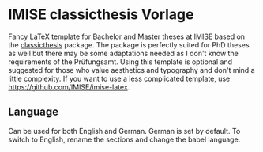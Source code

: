 # IMISE classicthesis Vorlage
Fancy LaTeX template for Bachelor and Master theses at IMISE based on the [classicthesis](https://ctan.org/pkg/classicthesis) package.
The package is perfectly suited for PhD theses as well but there may be some adaptations needed as I don't know the requirements of the Prüfungsamt.
Using this template is optional and suggested for those who value aesthetics and typography and don't mind a little complexity.
If you want to use a less complicated template, use https://github.com/IMISE/imise-latex.

## Language
Can be used for both English and German. German is set by default. To switch to English, rename the sections and change the babel language.
